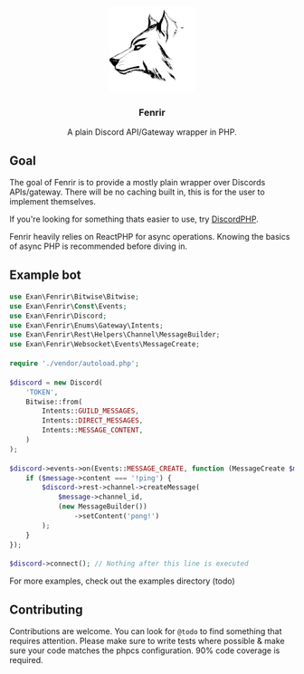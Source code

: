 <p align="center">
    <img src="./assets/logo.svg" height="150px">
</p>

<h3 align="center">Fenrir</h3>

<p align="center">A plain Discord API/Gateway wrapper in PHP.</p>

## Goal

The goal of Fenrir is to provide a mostly plain wrapper over Discords APIs/gateway.
There will be no caching built in, this is for the user to implement themselves.

If you're looking for something thats easier to use, try [DiscordPHP](https://github.com/discord-php/DiscordPHP).

Fenrir heavily relies on ReactPHP for async operations. Knowing the basics of async PHP is recommended before diving in.

## Example bot

```php
use Exan\Fenrir\Bitwise\Bitwise;
use Exan\Fenrir\Const\Events;
use Exan\Fenrir\Discord;
use Exan\Fenrir\Enums\Gateway\Intents;
use Exan\Fenrir\Rest\Helpers\Channel\MessageBuilder;
use Exan\Fenrir\Websocket\Events\MessageCreate;

require './vendor/autoload.php';

$discord = new Discord(
    'TOKEN',
    Bitwise::from(
        Intents::GUILD_MESSAGES,
        Intents::DIRECT_MESSAGES,
        Intents::MESSAGE_CONTENT,
    )
);

$discord->events->on(Events::MESSAGE_CREATE, function (MessageCreate $message) use ($discord) {
    if ($message->content === '!ping') {
        $discord->rest->channel->createMessage(
            $message->channel_id,
            (new MessageBuilder())
                ->setContent('pong!')
        );
    }
});

$discord->connect(); // Nothing after this line is executed
```

For more examples, check out the examples directory (todo)

## Contributing

Contributions are welcome.
You can look for `@todo` to find something that requires attention.
Please make sure to write tests where possible & make sure your code matches the phpcs configuration.
90% code coverage is required.
